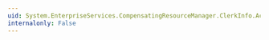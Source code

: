 ```yaml
---
uid: System.EnterpriseServices.CompensatingResourceManager.ClerkInfo.ActivityId
internalonly: False
---
```

